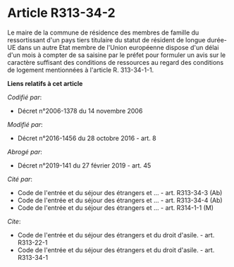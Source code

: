# Article R313-34-2

Le maire de la commune de résidence des membres de famille du ressortissant d'un pays tiers titulaire du statut de résident
de longue durée-UE dans un autre Etat membre de l'Union européenne dispose d'un délai d'un mois à compter de sa saisine par
le préfet pour formuler un avis sur le caractère suffisant des conditions de ressources au regard des conditions de logement
mentionnées à l'article R. 313-34-1-1.

**Liens relatifs à cet article**

_Codifié par_:

  - Décret n°2006-1378 du 14 novembre 2006

_Modifié par_:

  - Décret n°2016-1456 du 28 octobre 2016 - art. 8

_Abrogé par_:

  - Décret n°2019-141 du 27 février 2019 - art. 45

_Cité par_:

  - Code de l'entrée et du séjour des étrangers et ... - art. R313-34-3 (Ab)
  - Code de l'entrée et du séjour des étrangers et ... - art. R313-34-4 (Ab)
  - Code de l'entrée et du séjour des étrangers et ... - art. R314-1-1 (M)

_Cite_:

  - Code de l'entrée et du séjour des étrangers et du droit d'asile. - art. R313-22-1
  - Code de l'entrée et du séjour des étrangers et du droit d'asile. - art. R313-34-1
